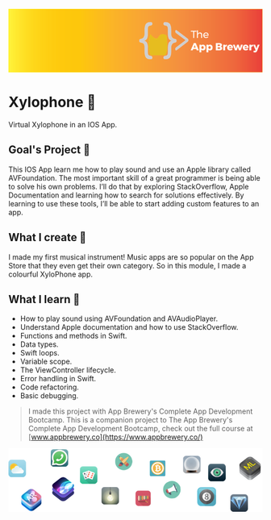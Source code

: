 ![App Brewery Banner](Documentation/AppBreweryBanner.png)

# Xylophone 🥁
Virtual Xylophone in an IOS App.

## Goal's Project 🎯
This IOS App learn me how to play sound and use an Apple library called AVFoundation. The most important skill of a great programmer is being able to solve his own problems. I’ll do that by exploring StackOverflow, Apple Documentation and learning how to search for solutions effectively. By learning to use these tools, I’ll be able to start adding custom features to an app.


## What I create 🧱

I made my first musical instrument! Music apps are so popular on the App Store that they even get their own category. So in this module, I made a colourful XyloPhone app.

## What I learn 📖

* How to play sound using AVFoundation and AVAudioPlayer.
* Understand Apple documentation and how to use StackOverflow.
* Functions and methods in Swift. 
* Data types.
* Swift loops.
* Variable scope.
* The ViewController lifecycle.
* Error handling in Swift.
* Code refactoring.
* Basic debugging.


>I made this project with App Brewery's Complete App Development Bootcamp.
>This is a companion project to The App Brewery's Complete App Development Bootcamp, check out the full course at [www.appbrewery.co](https://www.appbrewery.co/)

![End Banner](Documentation/readme-end-banner.png)

